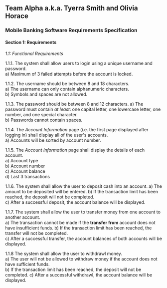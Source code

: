 ## Team Alpha a.k.a. Tyerra Smith and Olivia Horace  
### Mobile Banking Software Requirements Specification  

#### Section 1: Requirements  

*1.1: Functional Requirements*  

1.1.1. The system shall allow users to login using a unique username and password.  
    a) Maximum of 3 failed attempts before the account is locked.  

1.1.2. The username should be between 8 and 18 characters.  
    a) The username can only contain alphanumeric characters.  
    b) Symbols and spaces are not allowed.  

1.1.3. The password should be between 8 and 12 characters.
    a) The password must contain *at least*: one capital letter, one lowercase letter, one number, and one special character.  
    b) Passwords cannot contain spaces.  

1.1.4. The *Account Information* page (i.e. the first page displayed after logging in) shall display all of the user's accounts.  
    a) Accounts will be sorted by account number.  

1.1.5. The *Account Information* page shall display the details of each account.  
    a) Account type   
    b) Account number  
    c) Account balance  
    d) Last 3 transactions  

1.1.6. The system shall allow the user to deposit cash into an account.
    a) The amount to be deposited will be entered. 
    b) If the transaction limit has been reached, the deposit will not be completed.    
    c) After a successful deposit, the account balance will be displayed. 

1.1.7. The system shall allow the user to transfer money from one account to another account.  
    a) The transaction cannot be made if the **transfer from** account does not have insufficient funds. 
    b) If the transaction limit has been reached, the transfer will not be completed.  
    c) After a successful transfer, the account balances of both accounts will be displayed.   

1.1.8 The system shall allow the user to withdrawl money.  
    a) The user will not be allowed to withdraw money if the account does not have sufficient funds.  
    b) If the transaction limit has been reached, the deposit will not be completed. 
    c) After a successful withdrawl, the account balance will be displayed.  
